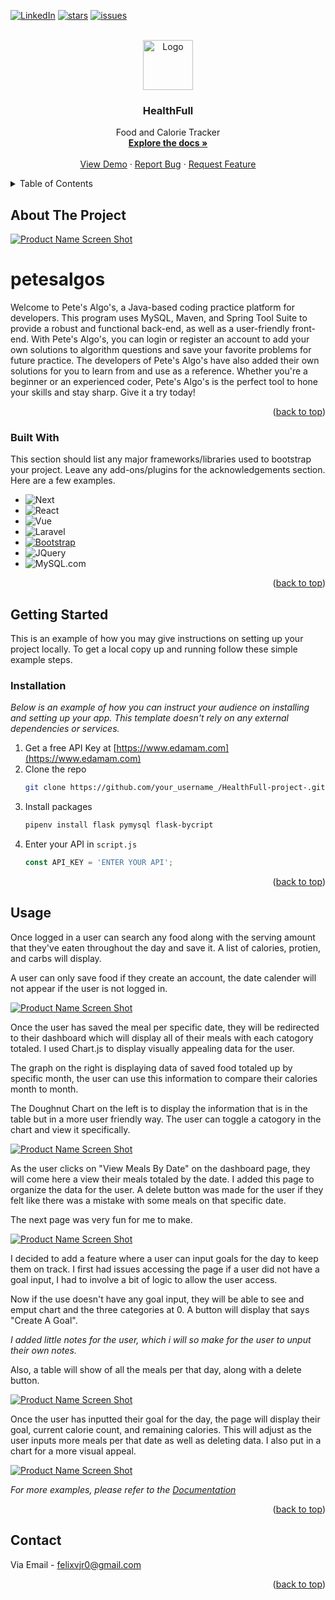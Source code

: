 

<!-- Improved compatibility of back to top link: See: https://github.com/othneildrew/Best-README-Template/pull/73 -->
<a name="readme-top"></a>
<!--
*** Thanks for checking out the Best-README-Template. If you have a suggestion
*** that would make this better, please fork the repo and create a pull request
*** or simply open an issue with the tag "enhancement".
*** Don't forget to give the project a star!
*** Thanks again! Now go create something AMAZING! :D
-->



<!-- PROJECT SHIELDS -->
<!--
*** I'm using markdown "reference style" links for readability.
*** Reference links are enclosed in brackets [ ] instead of parentheses ( ).
*** See the bottom of this document for the declaration of the reference variables
*** for contributors-url, forks-url, etc. This is an optional, concise syntax you may use.
*** https://www.markdownguide.org/basic-syntax/#reference-style-links
-->

[![LinkedIn][linkedin-shield]][linkedin-url]
[![stars][stars-shield]][stars-url]
[![issues][issues-shield]][issues-url]



<!-- PROJECT LOGO -->
<br />
<div align="center">
  <a href="https://github.com/NeverGiveUp23/HealthFull-project-">
    <img src="food_app/static/img/grocery.png" alt="Logo" width="80" height="80">
  </a>

  <h3 align="center">HealthFull</h3>

  <p align="center">
    Food and Calorie Tracker
    <br />
    <a href="https://github.com/NeverGiveUp23/HealthFull-project-"><strong>Explore the docs »</strong></a>
    <br />
    <br />
    <a href="https://github.com/othneildrew/Best-README-Template">View Demo</a>
    ·
    <a href="https://github.com/NeverGiveUp23/HealthFull-project-/issues">Report Bug</a>
    ·
    <a href="https://github.com/NeverGiveUp23/HealthFull-project-/issues">Request Feature</a>
  </p>
</div>



<!-- TABLE OF CONTENTS -->
<details>
  <summary>Table of Contents</summary>
  <ol>
    <li>
      <a href="#about-the-project">About The Project</a>
      <ul>
        <li><a href="#built-with">Built With</a></li>
      </ul>
    </li>
    <li>
      <a href="#getting-started">Getting Started</a>
      <ul>
        <li><a href="#prerequisites">Prerequisites</a></li>
        <li><a href="#installation">Installation</a></li>
      </ul>
    </li>
    <li><a href="#usage">Usage</a></li>
    <li><a href="#contact">Contact</a></li>
  </ol>
</details>



<!-- ABOUT THE PROJECT -->
## About The Project

[![Product Name Screen Shot][product-screenshot]](https://example.com)

# petesalgos
Welcome to Pete's Algo's, a Java-based coding practice platform for developers. 
This program uses MySQL, Maven, and Spring Tool Suite to provide a robust and functional back-end, as well as a user-friendly front-end. With Pete's Algo's, 
you can login or register an account to add your own solutions to algorithm questions and save your favorite problems for future practice. The developers 
of Pete's Algo's have also added their own solutions for you to learn from and use as a reference. Whether you're a beginner or an experienced coder, 
Pete's Algo's is the perfect tool to hone your skills and stay sharp. Give it a try today!


<p align="right">(<a href="#readme-top">back to top</a>)</p>



### Built With

This section should list any major frameworks/libraries used to bootstrap your project. Leave any add-ons/plugins for the acknowledgements section. Here are a few examples.

* ![Next][Next.js]
* ![React][React.js]
* ![Vue][Vue.js]
* ![Laravel][Laravel.com]
* [![Bootstrap][Bootstrap.com]][Bootstrap-url]
* ![JQuery][JQuery.com]
* ![MySQL.com][MySQL.com]

<p align="right">(<a href="#readme-top">back to top</a>)</p>



<!-- GETTING STARTED -->
## Getting Started

This is an example of how you may give instructions on setting up your project locally.
To get a local copy up and running follow these simple example steps.


### Installation

_Below is an example of how you can instruct your audience on installing and setting up your app. This template doesn't rely on any external dependencies or services._

1. Get a free API Key at [https://www.edamam.com](https://www.edamam.com)
2. Clone the repo
   ```sh
   git clone https://github.com/your_username_/HealthFull-project-.git
   ```
3. Install packages
   ```sh
   pipenv install flask pymysql flask-bycript
   ```
4. Enter your API in `script.js`
   ```js
   const API_KEY = 'ENTER YOUR API';
   ```
<p align="right">(<a href="#readme-top">back to top</a>)</p>



<!-- USAGE EXAMPLES -->
## Usage

Once logged in a user can search any food along with the serving amount that they've eaten throughout the day and save it. A list of calories, protien, and carbs will display.

A user can only save food if they create an account, the date calender will not appear if the user is not logged in.

[![Product Name Screen Shot][product-screenshot2]](https://example.com)


Once the user has saved the meal per specific date, they will be redirected to their dashboard which will display all of their meals with each catogory totaled. I used Chart.js to display visually appealing data for the user. 

The graph on the right is displaying data of saved food totaled up by specific month, the user can use this information to compare their calories month to month.

The Doughnut Chart on the left is to display the information that is in the table but in a more user friendly way. The user can toggle a catogory in the chart and view it specifically. 


[![Product Name Screen Shot][product-screenshot3]](https://example.com)


As the user clicks on "View Meals By Date" on the dashboard page, they will come here a view their meals totaled by the date. I added this page to organize the data for the user. A delete button was made for the user if they felt like there was a mistake with some meals on that specific date.

The next page was very fun for me to make.


[![Product Name Screen Shot][product-screenshot4]](https://example.com)


I decided to add a feature where a user can input goals for the day to keep them on track. I first had issues accessing the page if a user did not have a goal input, I had to involve a bit of logic to allow the user access. 

Now if the use doesn't have any goal input, they will be able to see and emput chart and the three categories at 0. A button will display that says "Create A Goal".

*I added little notes for the user, which i will so make for the user to unput their own notes.*

Also, a table will show of all the meals per that day, along with a delete button.


[![Product Name Screen Shot][product-screenshot5]](https://example.com)


Once the user has inputted their goal for the day, the page will display their goal, current calorie count, and remaining calories. This will adjust as the user inputs more meals per that date as well as deleting data. I also put in a chart for a more visual appeal.


[![Product Name Screen Shot][product-screenshot6]](https://example.com)


_For more examples, please refer to the [Documentation](https://example.com)_

<p align="right">(<a href="#readme-top">back to top</a>)</p>


<!-- CONTACT -->
## Contact

Via Email - felixvjr0@gmail.com

<p align="right">(<a href="#readme-top">back to top</a>)</p>



<!-- MARKDOWN LINKS & IMAGES -->
<!-- https://www.markdownguide.org/basic-syntax/#reference-style-links -->
[contributors-shield]: https://img.shields.io/github/contributors/othneildrew/Best-README-Template.svg?style=for-the-badge
[contributors-url]: https://github.com/othneildrew/Best-README-Template/graphs/contributors
[forks-shield]: https://img.shields.io/github/forks/othneildrew/Best-README-Template.svg?style=for-the-badge
[forks-url]:https://github.com/NeverGiveUp23/HealthFull-project-/network/members
[stars-shield]: https://img.shields.io/github/stars/NeverGiveUp23/HealthFull-project-.svg
[stars-url]: https://github.com/NeverGiveUp23/HealthFull-project-/stargazers
[issues-shield]: https://img.shields.io/github/issues/NeverGiveUp23/HealthFull-project-.svg
[issues-url]: https://github.com/NeverGiveUp23/HealthFull-project-issues
[linkedin-shield]: https://img.shields.io/badge/-LinkedIn-black.svg?style=for-the-badge&logo=linkedin&colorB=555
[linkedin-url]: https://www.linkedin.com/in/felixvargasjr/
[product-screenshot]: food_app/static/img/Mainpage.png
[product-screenshot2]: food_app/static/img/Mainpageaddingfood.png
[product-screenshot3]: food_app/static/img/mainDashboard.png
[product-screenshot4]: food_app/static/img/Dailytotals.png
[product-screenshot5]: food_app/static/img/Beforegoalinputpage.png
[product-screenshot6]: food_app/static/img/GoalResultPage.png
[Next.js]: https://img.shields.io/badge/Flask-000000?style=for-the-badge&logo=flask&logoColor=white
[React.js]: https://img.shields.io/badge/CSS3-1572B6?style=for-the-badge&logo=css3&logoColor=white
[Vue.js]: https://img.shields.io/badge/Python-14354C?style=for-the-badge&logo=python&logoColor=white
[Laravel.com]:https://img.shields.io/badge/HTML5-E34F26?style=for-the-badge&logo=html5&logoColor=white
[Bootstrap.com]: https://img.shields.io/badge/Bootstrap-563D7C?style=for-the-badge&logo=bootstrap&logoColor=white
[Bootstrap-url]: https://getbootstrap.com
[JQuery.com]: https://img.shields.io/badge/JavaScript-F7DF1E?style=for-the-badge&logo=javascript&logoColor=black
[mySQL.com]: https://img.shields.io/badge/MySQL-005C84?style=for-the-badge&logo=mysql&logoColor=white
